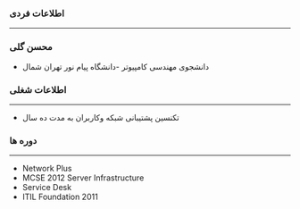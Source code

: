 ### اطلاعات فردی 
---
### محسن گلی
+ دانشجوی مهندسی کامپیوتر
  -دانشگاه پیام نور تهران شمال

### اطلاعات شغلی
---
+ تکنسین پشتیبانی شبکه وکاربران به مدت ده سال 

### دوره ها
---
* Network Plus
* MCSE 2012 Server Infrastructure 
* Service Desk 
* ITIL Foundation 2011




